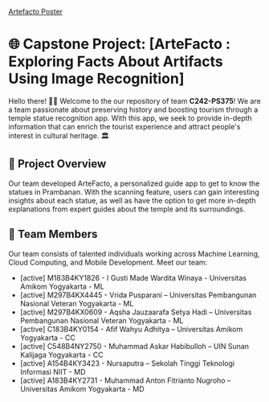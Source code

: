[Artefacto Poster](https://github.com/user-attachments/assets/f05c904b-fb3b-4d61-8e4a-bd679b01f13b)


# 🌐 Capstone Project: [ArteFacto : Exploring Facts About Artifacts Using Image Recognition]

Hello there! 👋🏻 Welcome to the our repository of team **C242-PS375**! We are a team passionate about preserving history and boosting tourism through a temple statue recognition app. With this app, we seek to provide in-depth information that can enrich the tourist experience and attract people's interest in cultural heritage. 🏛️

## 🚀 Project Overview

Our team developed ArteFacto, a personalized guide app to get to know the statues in Prambanan. With the scanning feature, users can gain interesting insights about each statue, as well as have the option to get more in-depth explanations from expert guides about the temple and its surroundings.

## 👥 Team Members

Our team consists of talented individuals working across Machine Learning, Cloud Computing, and Mobile Development. Meet our team:

- [active] M183B4KY1826 - I Gusti Made Wardita Winaya - Universitas Amikom Yogyakarta - ML
- [active] M297B4KX4445 - Vrida Pusparani – Universitas Pembangunan Nasional Veteran Yogyakarta - ML
- [active] M297B4KX0609 - Aqsha Jauzaarafa Setya Hadi – Universitas Pembangunan Nasional Veteran Yogyakarta - ML
- [active] C183B4KY0154 - Afif Wahyu Adhitya – Universitas Amikom Yogyakarta - CC
- [active] C548B4NY2750 - Muhammad Askar Habibulloh – UIN Sunan Kalijaga Yogyakarta - CC
- [active] A154B4KY3423 - Nursaputra – Sekolah Tinggi Teknologi Informasi NIIT - MD
- [active] A183B4KY2731 - Muhammad Anton Fitrianto Nugroho – Universitas Amikom Yogyakarta - MD
